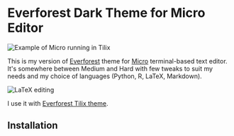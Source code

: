 # Everforest Dark Theme for Micro Editor

![Example of Micro running in Tilix](https://github.com/atomashevic/everforest-micro/assets/39856297/b22ff56f-a6e8-4a0b-8aca-62d8a276503a)

This is my version of [Everforest](https://github.com/sainnhe/everforest) theme for [Micro](https://github.com/zyedidia/micro) terminal-based text editor. It's somewhere between Medium and Hard with few tweaks to suit my needs and my choice of languages (Python, R, LaTeX, Markdown).

![LaTeX editing](https://github.com/atomashevic/everforest-micro/assets/39856297/91b389c5-35dc-47d5-9c29-08a7d3b13a1f)

I use it with [Everforest Tilix theme](https://github.com/spacefall/everforest-tilix).

## Installation


